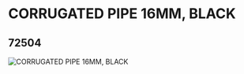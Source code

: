 # CORRUGATED PIPE 16MM, BLACK
## 72504
![CORRUGATED PIPE 16MM, BLACK](https://lc-www-live-s.legocdn.com/media/bricks/5/2/4113299.jpg)